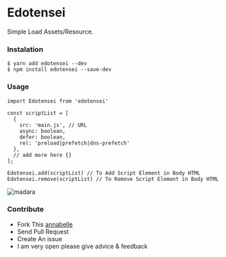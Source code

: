 # Edotensei
Simple Load Assets/Resource.

### Instalation
```
$ yarn add edotensei --dev
$ npm install edotensei --save-dev
```

### Usage
```
import Edotensei from 'edotensei'

const scriptList = [
  {
    src: 'main.js', // URL
    async: boolean,
    defer: boolean,
    rel: 'preload|prefetch|dns-prefetch'
  },
  // add more here {}
];

Edotensei.add(scriptList) // To Add Script Element in Body HTML 
Edotensei.remove(scriptList) // To Remove Script Element in Body HTML
```

![madara](https://media.tenor.com/images/183c6d46ac5c2a9a90884b4a3713fa54/tenor.gif)


### Contribute 
- Fork This [annabelle](https://github.com/ri7nz/Edotensei)
- Send Pull Request
- Create An issue 
- I am very open please give advice & feedback
